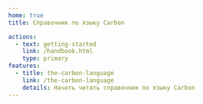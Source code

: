 ```yaml
---
home: true
title: Справочник по языку Carbon

actions:
  - text: getting-started
    link: /handbook.html
    type: primary
features:
  - title: the-carbon-language
    link: /the-carbon-language
    details: Начать читать справочник по языку Carbon
---
```

[the-carbon-language]: /about_carbon.html/

[foreword]: /handbook/foreword.html/
[introduction]: /handbook/introduction.html/

[guessing_game]: /handbook/guessing_game.html/

[installation]: /getting-started/installation.html/
[hello_world]: /getting-started/hello_world.html/

[comments]: /common-concepts/comments.html/
[control_flow]: /common-concepts/control_flow.html/
[data_types]: /common-concepts/data_types.html/
[functions]: /common-concepts/functions.html/
[variables_and_mutability]: /common-concepts/variables_and_mutability.html/







